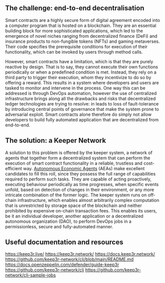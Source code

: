 

## The challenge: end-to-end decentralisation

Smart contracts are a highly secure form of digital agreement encoded into a computer program that is hosted on a
blockchain. 
They are an essential building block for more sophisticated applications, which led to the emergence of novel
niches ranging from decentralized finance (DeFi) and insurance products to non-fungible tokens (NFTs) and 
gaming metaverses. 
Their code specifies the prerequisite conditions for execution of their functionality, which can be invoked by users
through method calls.

However, smart contracts have a limitation, which is that they are purely reactive by design. 
That is to say, they cannot execute their own functions periodically or when a predefined condition is met. 
Instead, they rely on a third party to trigger their execution, whom they incentivize to do so by offering a reward. 
This results in a system where developers and users are tasked to monitor and intervene in the process. 
One way this can be addressed is through DevOps automation, however the use of centralized infrastructure brings along 
all the drawbacks and risks that decentralized ledger technologies are trying to resolve: in leads to loss of 
fault-tolerance by introducing central points of governance that make the system prone to adversarial exploit.
Smart contracts alone therefore do simply not allow developers to build fully automated application that 
are decentralized from end-to-end.


## The solution: a Keeper Network

A solution to this problem is offered by the keeper system, a network of agents that together form a decentralized 
system that can perform the execution of smart contract functionality in a reliable, trustless and cost-efficient way. 
[Autonomous Economic Agents](https://valory-xyz.github.io/open-aea/) (AEAs) make excellent candidates to fill this 
roll, since they possess the full range of capabilities required to perform such tasks. 
They are capable of acting proactively, executing behaviour periodically as time progresses, when specific events 
unfold, based on detection of changes in their environment, or any more intricate combination of the former logic.
The keeper system runs on off-chain infrastructure, which enables almost arbitrarily complex computation that is 
unrestricted by storage space of the blockchain and neither prohibited by expensive on-chain transaction fees. 
This enables its users, be it an individual developer, another application or a decentralized autonomous organization 
(DAO), to perform DevOps jobs in a permissionless, secure and fully-automated manner.


## Useful documentation and resources

https://keep3r.live/
https://keep3r.network/
https://docs.keep3r.network/
https://github.com/keep3r-network/cli/blob/main/README.md
https://docs.openzeppelin.com/defender/guide-keep3r
https://github.com/keep3r-network/cli
https://github.com/keep3r-network/cli-sample-jobs